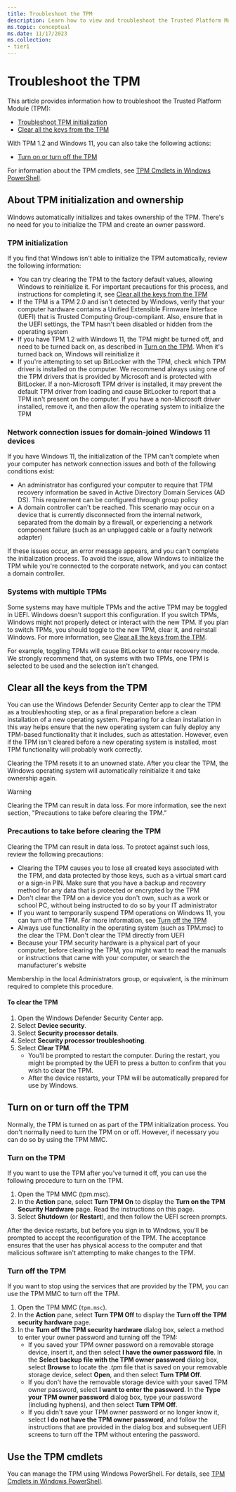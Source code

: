 ```yaml
---
title: Troubleshoot the TPM
description: Learn how to view and troubleshoot the Trusted Platform Module (TPM).
ms.topic: conceptual
ms.date: 11/17/2023
ms.collection:
- tier1
---
```


# Troubleshoot the TPM

This article provides information how to troubleshoot the Trusted Platform Module (TPM):

- [Troubleshoot TPM initialization](#tpm-initialization)
- [Clear all the keys from the TPM](#clear-all-the-keys-from-the-tpm)

With TPM 1.2 and Windows 11, you can also take the following actions:

- [Turn on or turn off the TPM](#turn-on-or-turn-off-the-tpm)

For information about the TPM cmdlets, see [TPM Cmdlets in Windows PowerShell](/powershell/module/trustedplatformmodule/?view=win10-ps&preserve-view=true).

## About TPM initialization and ownership

Windows automatically initializes and takes ownership of the TPM. There's no need for you to initialize the TPM and create an owner password.

### TPM initialization

If you find that Windows isn't able to initialize the TPM automatically, review the following information:

- You can try clearing the TPM to the factory default values, allowing Windows to reinitialize it. For important precautions for this process, and instructions for completing it, see [Clear all the keys from the TPM](#clear-all-the-keys-from-the-tpm)
- If the TPM is a TPM 2.0 and isn't detected by Windows, verify that your computer hardware contains a Unified Extensible Firmware Interface (UEFI) that is Trusted Computing Group-compliant. Also, ensure that in the UEFI settings, the TPM hasn't been disabled or hidden from the operating system
- If you have TPM 1.2 with Windows 11, the TPM might be turned off, and need to be turned back on, as described in [Turn on the TPM](#turn-on-the-tpm). When it's turned back on, Windows will reinitialize it
- If you're attempting to set up BitLocker with the TPM, check which TPM driver is installed on the computer. We recommend always using one of the TPM drivers that is provided by Microsoft and is protected with BitLocker. If a non-Microsoft TPM driver is installed, it may prevent the default TPM driver from loading and cause BitLocker to report that a TPM isn't present on the computer. If you have a non-Microsoft driver installed, remove it, and then allow the operating system to initialize the TPM

### Network connection issues for domain-joined Windows 11 devices

If you have Windows 11, the initialization of the TPM can't complete when your computer has network connection issues and both of the following conditions exist:

- An administrator has configured your computer to require that TPM recovery information be saved in Active Directory Domain Services (AD DS). This requirement can be configured through group policy
- A domain controller can't be reached. This scenario may occur on a device that is currently disconnected from the internal network, separated from the domain by a firewall, or experiencing a network component failure (such as an unplugged cable or a faulty network adapter)

If these issues occur, an error message appears, and you can't complete the initialization process. To avoid the issue, allow Windows to initialize the TPM while you're connected to the corporate network, and you can contact a domain controller.

### Systems with multiple TPMs

Some systems may have multiple TPMs and the active TPM may be toggled in UEFI. Windows doesn't support this configuration. If you switch TPMs, Windows might not properly detect or interact with the new TPM. If you plan to switch TPMs, you should toggle to the new TPM, clear it, and reinstall Windows. For more information, see [Clear all the keys from the TPM](#clear-all-the-keys-from-the-tpm).

For example, toggling TPMs will cause BitLocker to enter recovery mode. We strongly recommend that, on systems with two TPMs, one TPM is selected to be used and the selection isn't changed.

## Clear all the keys from the TPM

You can use the Windows Defender Security Center app to clear the TPM as a troubleshooting step, or as a final preparation before a clean installation of a new operating system. Preparing for a clean installation in this way helps ensure that the new operating system can fully deploy any TPM-based functionality that it includes, such as attestation. However, even if the TPM isn't cleared before a new operating system is installed, most TPM functionality will probably work correctly.

Clearing the TPM resets it to an unowned state. After you clear the TPM, the Windows operating system will automatically reinitialize it and take ownership again.

> [!WARNING]
> Clearing the TPM can result in data loss. For more information, see the next section, "Precautions to take before clearing the TPM."

### Precautions to take before clearing the TPM

Clearing the TPM can result in data loss. To protect against such loss, review the following precautions:

- Clearing the TPM causes you to lose all created keys associated with the TPM, and data protected by those keys, such as a virtual smart card or a sign-in PIN. Make sure that you have a backup and recovery method for any data that is protected or encrypted by the TPM
- Don't clear the TPM on a device you don't own, such as a work or school PC, without being instructed to do so by your IT administrator
- If you want to temporarily suspend TPM operations on Windows 11, you can turn off the TPM. For more information, see [Turn off the TPM](#turn-off-the-tpm)
- Always use functionality in the operating system (such as TPM.msc) to the clear the TPM. Don't clear the TPM directly from UEFI
- Because your TPM security hardware is a physical part of your computer, before clearing the TPM, you might want to read the manuals or instructions that came with your computer, or search the manufacturer's website

Membership in the local Administrators group, or equivalent, is the minimum required to complete this procedure.

#### To clear the TPM

1. Open the Windows Defender Security Center app.
1. Select **Device security**.
1. Select **Security processor details**.
1. Select **Security processor troubleshooting**.
1. Select **Clear TPM**.
    - You'll be prompted to restart the computer. During the restart, you might be prompted by the UEFI to press a button to confirm that you wish to clear the TPM.
    - After the device restarts, your TPM will be automatically prepared for use by Windows.

## Turn on or turn off the TPM

Normally, the TPM is turned on as part of the TPM initialization process. You don't normally need to turn the TPM on or off. However, if necessary you can do so by using the TPM MMC.

### Turn on the TPM

If you want to use the TPM after you've turned it off, you can use the following procedure to turn on the TPM.

1. Open the TPM MMC (tpm.msc).
1. In the **Action** pane, select **Turn TPM On** to display the **Turn on the TPM Security Hardware** page. Read the instructions on this page.
1. Select **Shutdown** (or **Restart**), and then follow the UEFI screen prompts.

After the device restarts, but before you sign in to Windows, you'll be prompted to accept the reconfiguration of the TPM. The acceptance ensures that the user has physical access to the computer and that malicious software isn't attempting to make changes to the TPM.

### Turn off the TPM

If you want to stop using the services that are provided by the TPM, you can use the TPM MMC to turn off the TPM.

1. Open the TPM MMC (`tpm.msc`).
1. In the **Action** pane, select **Turn TPM Off** to display the **Turn off the TPM security hardware** page.
1. In the **Turn off the TPM security hardware** dialog box, select a method to enter your owner password and turning off the TPM:
   - If you saved your TPM owner password on a removable storage device, insert it, and then select **I have the owner password file**. In the **Select backup file with the TPM owner password** dialog box, select **Browse** to locate the *.tpm* file that is saved on your removable storage device, select **Open**, and then select **Turn TPM Off**.
   - If you don't have the removable storage device with your saved TPM owner password, select **I want to enter the password**. In the **Type your TPM owner password** dialog box, type your password (including hyphens), and then select **Turn TPM Off**.
   - If you didn't save your TPM owner password or no longer know it, select **I do not have the TPM owner password**, and follow the instructions that are provided in the dialog box and subsequent UEFI screens to turn off the TPM without entering the password.

## Use the TPM cmdlets

You can manage the TPM using Windows PowerShell. For details, see [TPM Cmdlets in Windows PowerShell](/powershell/module/trustedplatformmodule/?view=win10-ps&preserve-view=true).
